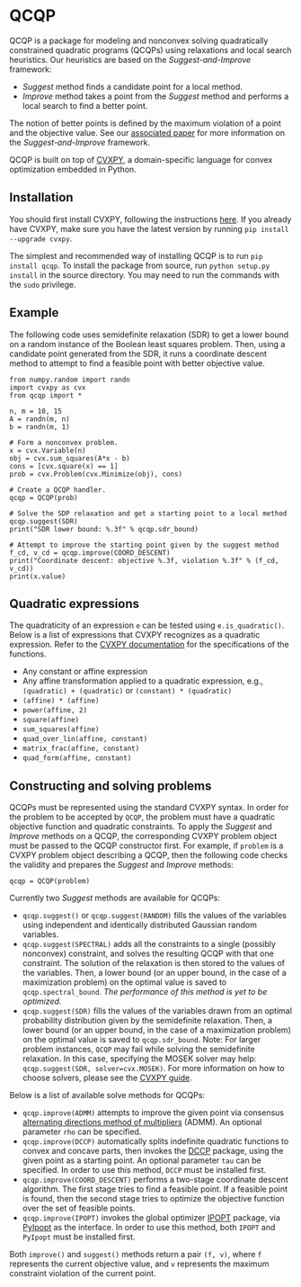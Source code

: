 QCQP
====

QCQP is a package for modeling and nonconvex solving quadratically constrained quadratic programs (QCQPs) using relaxations and local search heuristics.
Our heuristics are based on the *Suggest-and-Improve* framework:

* *Suggest* method finds a candidate point for a local method.
* *Improve* method takes a point from the *Suggest* method and performs a local search to find a better point.

The notion of better points is defined by the maximum violation of a point and the objective value.
See our [associated paper](https://stanford.edu/~boyd/papers/qcqp.html) for more information on the *Suggest-and-Improve* framework.

QCQP is built on top of [CVXPY](http://www.cvxpy.org/), a domain-specific language for convex optimization embedded in Python.

Installation
------------
You should first install CVXPY, following the instructions [here](http://www.cvxpy.org/). If you already have CVXPY, make sure you have the latest version by running ``pip install --upgrade cvxpy``.

The simplest and recommended way of installing QCQP is to run ``pip install qcqp``.
To install the package from source, run ``python setup.py install`` in the source directory.
You may need to run the commands with the ``sudo`` privilege.

Example
-------
The following code uses semidefinite relaxation (SDR) to get a lower bound on a random instance of the Boolean least squares problem.
Then, using a candidate point generated from the SDR, it runs a coordinate descent method to attempt to find a feasible point with better objective value.
```
from numpy.random import randn
import cvxpy as cvx
from qcqp import *

n, m = 10, 15
A = randn(m, n)
b = randn(m, 1)

# Form a nonconvex problem.
x = cvx.Variable(n)
obj = cvx.sum_squares(A*x - b)
cons = [cvx.square(x) == 1]
prob = cvx.Problem(cvx.Minimize(obj), cons)

# Create a QCQP handler.
qcqp = QCQP(prob)

# Solve the SDP relaxation and get a starting point to a local method
qcqp.suggest(SDR)
print("SDR lower bound: %.3f" % qcqp.sdr_bound)

# Attempt to improve the starting point given by the suggest method
f_cd, v_cd = qcqp.improve(COORD_DESCENT)
print("Coordinate descent: objective %.3f, violation %.3f" % (f_cd, v_cd))
print(x.value)
```

Quadratic expressions
---------------------
The quadraticity of an expression ``e`` can be tested using ``e.is_quadratic()``. Below is a list of expressions that CVXPY recognizes as a quadratic expression. Refer to the [CVXPY documentation](http://www.cvxpy.org/en/latest/tutorial/functions/index.html) for the specifications of the functions.
* Any constant or affine expression
* Any affine transformation applied to a quadratic expression, e.g., ``(quadratic) + (quadratic)`` or ``(constant) * (quadratic)``
* ``(affine) * (affine)``
* ``power(affine, 2)``
* ``square(affine)``
* ``sum_squares(affine)``
* ``quad_over_lin(affine, constant)``
* ``matrix_frac(affine, constant)``
* ``quad_form(affine, constant)``

Constructing and solving problems
---------------------------------
QCQPs must be represented using the standard CVXPY syntax.
In order for the problem to be accepted by ``QCQP``, the problem must have a quadratic objective function and quadratic constraints.
To apply the *Suggest* and *Improve* methods on a QCQP, the corresponding CVXPY problem object must be passed to the QCQP constructor first. For example, if ``problem`` is a CVXPY problem object describing a QCQP, then the following code checks the validity and prepares the *Suggest* and *Improve* methods:
```
qcqp = QCQP(problem)
```

Currently two *Suggest* methods are available for QCQPs:

* ``qcqp.suggest()`` or ``qcqp.suggest(RANDOM)`` fills the values of the variables using independent and identically distributed Gaussian random variables.
* ``qcqp.suggest(SPECTRAL)`` adds all the constraints to a single (possibly nonconvex) constraint, and solves the resulting QCQP with that one constraint. The solution of the relaxation is then stored to the values of the variables. Then, a lower bound (or an upper bound, in the case of a maximization problem) on the optimal value is saved to ``qcqp.spectral_bound``. *The performance of this method is yet to be optimized.*
* ``qcqp.suggest(SDR)`` fills the values of the variables drawn from an optimal probability distribution given by the semidefinite relaxation. Then, a lower bound (or an upper bound, in the case of a maximization problem) on the optimal value is saved to ``qcqp.sdr_bound``. Note: For larger problem instances, ``QCQP`` may fail while solving the semidefinite relaxation. In this case, specifying the MOSEK solver may help: ``qcqp.suggest(SDR, solver=cvx.MOSEK)``. For more information on how to choose solvers, please see the [CVXPY guide](http://www.cvxpy.org/en/latest/tutorial/advanced/index.html#choosing-a-solver).

Below is a list of available solve methods for QCQPs:

* ``qcqp.improve(ADMM)`` attempts to improve the given point via consensus [alternating directions method of multipliers](http://stanford.edu/~boyd/admm.html) (ADMM). An optional parameter ``rho`` can be specified.
* ``qcqp.improve(DCCP)`` automatically splits indefinite quadratic functions to convex and concave parts, then invokes the [DCCP](https://github.com/cvxgrp/dccp) package, using the given point as a starting point. An optional parameter ``tau`` can be specified. In order to use this method, ``DCCP`` must be installed first.
* ``qcqp.improve(COORD_DESCENT)`` performs a two-stage coordinate descent algorithm. The first stage tries to find a feasible point. If a feasible point is found, then the second stage tries to optimize the objective function over the set of feasible points.
* ``qcqp.improve(IPOPT)`` invokes the global optimizer [IPOPT](https://projects.coin-or.org/Ipopt) package, via [PyIpopt](https://github.com/xuy/pyipopt) as the interface. In order to use this method, both ``IPOPT`` and ``PyIpopt`` must be installed first.

Both ``improve()`` and ``suggest()`` methods return a pair ``(f, v)``, where ``f`` represents the current objective value, and ``v`` represents the maximum constraint violation of the current point.

